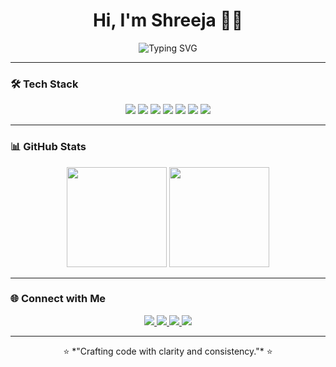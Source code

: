 <!-- Profile README -->

<h1 align="center">Hi, I'm Shreeja 👩‍💻</h1>

<p align="center">
  <img src="https://readme-typing-svg.herokuapp.com?font=Fira+Code&size=22&pause=1000&color=8A2BE2&center=true&vCenter=true&width=500&lines=Backend+Development+in+Progress;DSA+Enthusiast;System+Design+Learner;Code+⚡+Debug+⚡+Repeat" alt="Typing SVG" />
</p>

---

### 🛠 Tech Stack
<p align="center">
  <img src="https://img.shields.io/badge/Java-%23ED8B00.svg?style=for-the-badge&logo=openjdk&logoColor=white"/>
  <img src="https://img.shields.io/badge/Python-3776AB?style=for-the-badge&logo=python&logoColor=white"/>
  <img src="https://img.shields.io/badge/SQL-%2300f.svg?style=for-the-badge&logo=database&logoColor=white"/>
  <img src="https://img.shields.io/badge/Spring%20Boot-6DB33F?style=for-the-badge&logo=springboot&logoColor=white"/>
  <img src="https://img.shields.io/badge/GitHub-181717?style=for-the-badge&logo=github&logoColor=white"/>
  <img src="https://img.shields.io/badge/VS%20Code-0078d7.svg?style=for-the-badge&logo=visual-studio-code&logoColor=white"/>
  <img src="https://img.shields.io/badge/System%20Design-8A2BE2?style=for-the-badge&logo=architectural-design&logoColor=white"/>
</p>

---

### 📊 GitHub Stats
<p align="center">
  <img src="https://github-readme-stats.vercel.app/api?username=Shreeja-88&show_icons=true&theme=tokyonight&hide_border=true" height="160"/>
  <img src="https://github-readme-streak-stats.herokuapp.com/?user=Shreeja-88&theme=tokyonight&hide_border=true" height="160"/>
</p>

---

### 🌐 Connect with Me
<p align="center">
  <a href="mailto:hebbarshree855@gmail.com">
    <img src="https://img.shields.io/badge/Gmail-D14836?style=for-the-badge&logo=gmail&logoColor=white"/>
  </a>
  <a href="https://www.linkedin.com/in/https://www.linkedin.com/in/shreejahebbar676/">
    <img src="https://img.shields.io/badge/LinkedIn-%230077B5.svg?style=for-the-badge&logo=linkedin&logoColor=white"/>
  </a>
  <a href="https://www.pinterest.com/https://in.pinterest.com/hebbarshree855/_profile/">
    <img src="https://img.shields.io/badge/Pinterest-%23BD081C.svg?style=for-the-badge&logo=pinterest&logoColor=white"/>
  </a>
  <a href="https://www.instagram.com/_hebbar_shree.ja_3">
    <img src="https://img.shields.io/badge/Instagram-%23E4405F.svg?style=for-the-badge&logo=instagram&logoColor=white"/>
  </a>
</p>

---

<p align="center">⭐ *"Crafting code with clarity and consistency."* ⭐</p>


